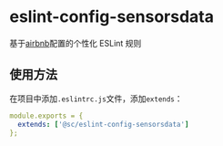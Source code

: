 # eslint-config-sensorsdata

基于[airbnb](https://github.com/airbnb/javascript)配置的个性化 ESLint 规则

## 使用方法

在项目中添加`.eslintrc.js`文件，添加`extends`：  
```yaml
module.exports = {
  extends: ['@sc/eslint-config-sensorsdata']
};
```